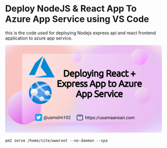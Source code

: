 # Deploy NodeJS & React App To Azure App Service using VS Code

this is the code used for deploying Nodejs express api and react frontend application to azure app service.

[![React+Node App service.jpg](image/React+Node%20App%20service.jpg)](https://www.youtube.com/watch?v=zy8coBiNHiY)

```shell
pm2 serve /home/site/wwwroot --no-daemon --spa
```
